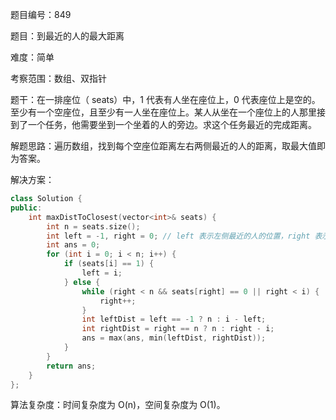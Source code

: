 题目编号：849

题目：到最近的人的最大距离

难度：简单

考察范围：数组、双指针

题干：在一排座位（ seats）中，1 代表有人坐在座位上，0 代表座位上是空的。至少有一个空座位，且至少有一人坐在座位上。某人从坐在一个座位上的人那里接到了一个任务，他需要坐到一个坐着的人的旁边。求这个任务最近的完成距离。

解题思路：遍历数组，找到每个空座位距离左右两侧最近的人的距离，取最大值即为答案。

解决方案：

```cpp
class Solution {
public:
    int maxDistToClosest(vector<int>& seats) {
        int n = seats.size();
        int left = -1, right = 0; // left 表示左侧最近的人的位置，right 表示右侧最近的人的位置
        int ans = 0;
        for (int i = 0; i < n; i++) {
            if (seats[i] == 1) {
                left = i;
            } else {
                while (right < n && seats[right] == 0 || right < i) {
                    right++;
                }
                int leftDist = left == -1 ? n : i - left;
                int rightDist = right == n ? n : right - i;
                ans = max(ans, min(leftDist, rightDist));
            }
        }
        return ans;
    }
};
```

算法复杂度：时间复杂度为 O(n)，空间复杂度为 O(1)。